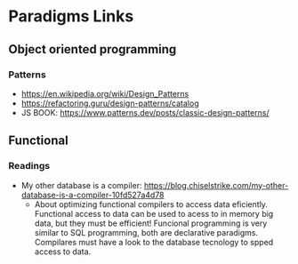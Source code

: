 # Paradigms Links

## Object oriented programming
### Patterns
* https://en.wikipedia.org/wiki/Design_Patterns
* https://refactoring.guru/design-patterns/catalog
* JS BOOK: https://www.patterns.dev/posts/classic-design-patterns/



## Functional
### Readings
* My other database is a compiler: https://blog.chiselstrike.com/my-other-database-is-a-compiler-10fd527a4d78
  * About optimizing functional compilers to access data eficiently. Functional access to data can be used to acess to in memory big data, but they must be efficient! Funcional programming is very similar to SQL programming, both are declarative paradigms. Compilares must have a look to the database tecnology to spped access to data.
